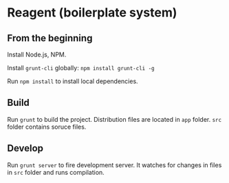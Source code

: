 Reagent (boilerplate system)
=============


## From the beginning

Install Node.js, NPM.

Install `grunt-cli` globally: `npm install grunt-cli -g`

Run `npm install` to install local dependencies.


## Build

Run `grunt` to build the project. Distribution files are
located in `app` folder. `src` folder contains soruce files.


## Develop

Run `grunt server` to fire development server. It watches for changes
in files in `src` folder and runs compilation.
